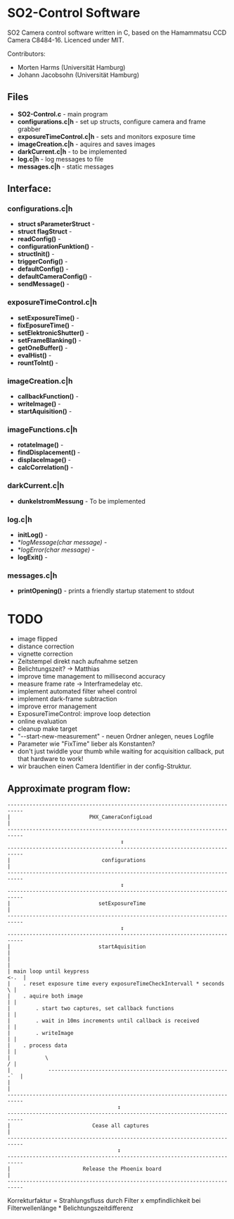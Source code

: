 SO2-Control Software
====================

SO2 Camera control software written in C, based on the Hamammatsu CCD Camera
C8484-16. Licenced under MIT.

Contributors:
- Morten Harms (Universität Hamburg)
- Johann Jacobsohn (Universität Hamburg)

Files
------
- **SO2-Control.c** - main program
- **configurations.c|h** - set up structs, configure camera and frame grabber
- **exposureTimeControl.c|h** - sets and monitors exposure time
- **imageCreation.c|h** - aquires and saves images
- **darkCurrent.c|h** - to be implemented
- **log.c|h** - log messages to file
- **messages.c|h** - static messages

Interface:
----------
### configurations.c|h

- **struct sParameterStruct** -
- **struct flagStruct** -
- **readConfig()** -
- **configurationFunktion()** -
- **structInit()** -
- **triggerConfig()** -
- **defaultConfig()** -
- **defaultCameraConfig()** -
- **sendMessage()** -

### exposureTimeControl.c|h

- **setExposureTime()** -
- **fixEposureTime()** -
- **setElektronicShutter()** -
- **setFrameBlanking()** -
- **getOneBuffer()** -
- **evalHist()** -
- **rountToInt()** -

### imageCreation.c|h

- **callbackFunction()** -
- **writeImage()** -
- **startAquisition()** -

### imageFunctions.c|h

- **rotateImage()** -
- **findDisplacement()** -
- **displaceImage()** -
- **calcCorrelation()** -

### darkCurrent.c|h

- **dunkelstromMessung** - To be implemented

### log.c|h

- **initLog()** -
- **logMessage(char *message)** -
- **logError(char *message)** -
- **logExit()** -

### messages.c|h

- **printOpening()** - prints a friendly startup statement to stdout

TODO
====

- image flipped
- distance correction
- vignette correction
- Zeitstempel direkt nach aufnahme setzen
- Belichtungszeit? -> Matthias
- improve time management to millisecond accuracy
- measure frame rate -> Interframedelay etc.
- implement automated filter wheel control
- implement dark-frame subtraction
- improve error management
- ExposureTimeControl: improve loop detection
- online evaluation
- cleanup make target
- "--start-new-measurement" - neuen Ordner anlegen, neues Logfile
- Parameter wie "FixTime" lieber als Konstanten?
- don't just twiddle your thumb while waiting for acquisition callback, put that hardware to work!
- wir brauchen einen Camera Identifier in der config-Struktur.


Approximate program flow:
-------------------------

```
---------------------------------------------------------------------------
|                         PHX_CameraConfigLoad                            |
---------------------------------------------------------------------------
                                    ↧
---------------------------------------------------------------------------
|                             configurations                              |
---------------------------------------------------------------------------
                                    ↧
---------------------------------------------------------------------------
|                            setExposureTime                              |
---------------------------------------------------------------------------
                                    ↧
---------------------------------------------------------------------------
|                            startAquisition                              |
|                                                                         |
| main loop until keypress                                           <-.  |
|    . reset exposure time every exposureTimeCheckIntervall * seconds   \ |
|    . aquire both image                                                | |
|        . start two captures, set callback functions                   | |
|        . wait in 10ms increments until callback is received           | |
|        . writeImage                                                   | |
|    . process data                                                     | |
|           \                                                           / |
|            ----------------------------------------------------------`  |
|                                                                         |
---------------------------------------------------------------------------
                                   ↧
---------------------------------------------------------------------------
|                          Cease all captures                             |
---------------------------------------------------------------------------
                                   ↧
---------------------------------------------------------------------------
|                       Release the Phoenix board                         |
---------------------------------------------------------------------------
```





Korrekturfaktur = Strahlungsfluss durch Filter x empfindlichkeit bei Filterwellenlänge * Belichtungszeitdifferenz
